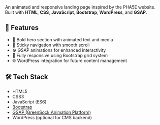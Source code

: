 An animated and responsive landing page inspired by the PHA5E website. Built with **HTML**, **CSS**, **JavaScript**, **Bootstrap**, **WordPress**, and **GSAP**.

## 🧩 Features

- 🎯 Bold hero section with animated text and media
- 🧭 Sticky navigation with smooth scroll
- ⚙️ GSAP animations for enhanced interactivity
- 📱 Fully responsive using Bootstrap grid system
- 🌐 WordPress integration for future content management

## 🛠 Tech Stack

- HTML5
- CSS3
- JavaScript (ES6)
- [Bootstrap](https://getbootstrap.com/)
- [GSAP (GreenSock Animation Platform)](https://greensock.com/gsap/)
- WordPress (optional for CMS backend)
